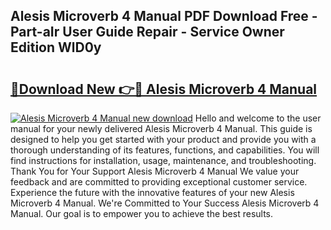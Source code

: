 ## Alesis Microverb 4 Manual PDF Download Free - Part-aIr User Guide Repair - Service Owner Edition WlD0y

# <h2><a href="http://bc12525.oget.top/?id=Alesis+Microverb+4+Manual">🔗Download New 👉🔴 Alesis Microverb 4 Manual</a></h2>

[![Alesis Microverb 4 Manual new download](https://i.imgur.com/5g1atiW.png)](http://bc12525.oget.top/?id=Alesis+Microverb+4+Manual)
Hello and welcome to the user manual for your newly delivered Alesis Microverb 4 Manual. This guide is designed to help you get started with your product and provide you with a thorough understanding of its features, functions, and capabilities. You will find instructions for installation, usage, maintenance, and troubleshooting. Thank You for Your Support Alesis Microverb 4 Manual We value your feedback and are committed to providing exceptional customer service. Experience the future with the innovative features of your new Alesis Microverb 4 Manual. We're Committed to Your Success Alesis Microverb 4 Manual. Our goal is to empower you to achieve the best results.

